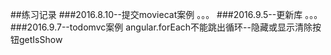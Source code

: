 ##练习记录
###2016.8.10--提交moviecat案例
。。。
###2016.9.5--更新库
。。。
###2016.9.7--todomvc案例
  angular.forEach不能跳出循环--隐藏或显示清除按钮getIsShow